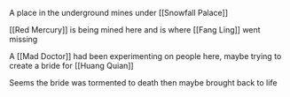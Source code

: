 A place in the underground mines under [[Snowfall Palace]]

[[Red Mercury]] is being mined here and is where [[Fang Ling]] went missing

A [[Mad Doctor]] had been experimenting on people here, maybe trying to create a bride for [[Huang Quian]]

Seems the bride was tormented to death then maybe brought back to life 